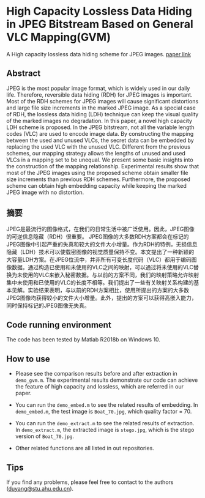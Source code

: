 # High Capacity Lossless Data Hiding in JPEG Bitstream Based on General VLC Mapping(GVM)
A High capacity lossless data hiding scheme for JPEG images. [paper link](https://arxiv.org/abs/1905.05627v2 )

## Abstract

JPEG is the most popular image format, which is widely used in our daily life. Therefore, reversible data hiding (RDH) for JPEG images is important. Most of the RDH schemes for JPEG images will cause significant distortions and large file size increments in the marked JPEG image. As a special case of RDH, the lossless data hiding (LDH) technique can keep the visual quality of the marked images no degradation. In this paper, a novel high capacity LDH scheme is proposed. In the JPEG bitstream, not all the variable length codes (VLC) are used to encode image data. By constructing the mapping between the used and unused VLCs, the secret data can be embedded by replacing the used VLC with the unused VLC. Different from the previous schemes, our mapping strategy allows the lengths of unused and used VLCs in a mapping set to be unequal. We present some basic insights into the construction of the mapping relationship. Experimental results show that most of the JPEG images using the proposed scheme obtain smaller file size increments than previous RDH schemes. Furthermore, the proposed scheme can obtain high embedding capacity while keeping the marked JPEG image with no distortion.

## 摘要
JPEG是最流行的图像格式，在我们的日常生活中被广泛使用。因此，JPEG图像的可逆信息隐藏（RDH）很重要。 JPEG图像的大多数RDH方案都会在标记的JPEG图像中引起严重的失真和较大的文件大小增量。作为RDH的特例，无损信息隐藏（LDH）技术可以使载密图像的视觉质量保持不变。本文提出了一种新颖的大容量LDH方案。在JPEG位流中，并非所有可变长度代码（VLC）都用于编码图像数据。通过构造已使用和未使用的VLC之间的映射，可以通过将未使用的VLC替换为未使用的VLC来嵌入秘密数据。与以前的方案不同，我们的映射策略允许映射集中未使用和已使用的VLC的长度不相等。我们提出了一些有关映射关系构建的基本见解。实验结果表明，与以前的RDH方案相比，使用所提出的方案的大多数JPEG图像均获得较小的文件大小增量。此外，提出的方案可以获得高嵌入能力，同时保持标记的JPEG图像无失真。

## Code running environment

The code has been tested by Matlab R2018b on Windows 10. 

## How to use

- Please see the comparison results before and after extraction in `demo_gvm.m`. The experimental results demonstrate our code can achieve the feature of high capacity and lossless, which are referred in our paper.

- You can run the  `demo_embed.m` to see the related results of embedding. In  `demo_embed.m`, the test image is `Boat_70.jpg`, which quality factor = 70.


- You can run the  `demo_extract.m` to see the related results of extraction. In  `demo_extract.m`, the extracted image is `stego.jpg`, which is the stego version of `Boat_70.jpg`.
- Other related functions are all listed in out repositories.

## Tips

If you find any problems, please feel free to contact to the authors ([duyang@stu.ahu.edu.cn](mailto:duyang@stu.ahu.edu.cn)).







